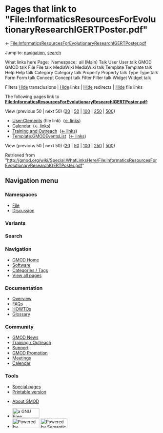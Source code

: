 <div id="mw-page-base" class="noprint">

</div>

<div id="mw-head-base" class="noprint">

</div>

<div id="content" class="mw-body" role="main">

<span id="top"></span>

<div id="mw-js-message" style="display:none;">

</div>



# <span dir="auto">Pages that link to "File:InformaticsResourcesForEvolutionaryResearchIGERTPoster.pdf"</span>

<div id="bodyContent">

<div id="contentSub">

←
[File:InformaticsResourcesForEvolutionaryResearchIGERTPoster.pdf](/wiki/File:InformaticsResourcesForEvolutionaryResearchIGERTPoster.pdf "File:InformaticsResourcesForEvolutionaryResearchIGERTPoster.pdf")

</div>

<div id="jump-to-nav" class="mw-jump">

Jump to: [navigation](#mw-navigation), [search](#p-search)

</div>

<div id="mw-content-text">

What links here Page:  Namespace:  all (Main) Talk User User talk GMOD
GMOD talk File File talk MediaWiki MediaWiki talk Template Template talk
Help Help talk Category Category talk Property Property talk Type Type
talk Form Form talk Concept Concept talk Filter Filter talk Widget
Widget talk

Filters
[Hide](/mediawiki/index.php?title=Special:WhatLinksHere/File:InformaticsResourcesForEvolutionaryResearchIGERTPoster.pdf&hidetrans=1 "Special:WhatLinksHere/File:InformaticsResourcesForEvolutionaryResearchIGERTPoster.pdf")
transclusions \|
[Hide](/mediawiki/index.php?title=Special:WhatLinksHere/File:InformaticsResourcesForEvolutionaryResearchIGERTPoster.pdf&hidelinks=1 "Special:WhatLinksHere/File:InformaticsResourcesForEvolutionaryResearchIGERTPoster.pdf")
links \|
[Hide](/mediawiki/index.php?title=Special:WhatLinksHere/File:InformaticsResourcesForEvolutionaryResearchIGERTPoster.pdf&hideredirs=1 "Special:WhatLinksHere/File:InformaticsResourcesForEvolutionaryResearchIGERTPoster.pdf")
redirects \|
[Hide](/mediawiki/index.php?title=Special:WhatLinksHere/File:InformaticsResourcesForEvolutionaryResearchIGERTPoster.pdf&hideimages=1 "Special:WhatLinksHere/File:InformaticsResourcesForEvolutionaryResearchIGERTPoster.pdf")
file links

The following pages link to
**[File:InformaticsResourcesForEvolutionaryResearchIGERTPoster.pdf](/wiki/File:InformaticsResourcesForEvolutionaryResearchIGERTPoster.pdf "File:InformaticsResourcesForEvolutionaryResearchIGERTPoster.pdf")**:

View (previous 50 \| next 50)
([20](/mediawiki/index.php?title=Special:WhatLinksHere/File:InformaticsResourcesForEvolutionaryResearchIGERTPoster.pdf&limit=20 "Special:WhatLinksHere/File:InformaticsResourcesForEvolutionaryResearchIGERTPoster.pdf")
\|
[50](/mediawiki/index.php?title=Special:WhatLinksHere/File:InformaticsResourcesForEvolutionaryResearchIGERTPoster.pdf&limit=50 "Special:WhatLinksHere/File:InformaticsResourcesForEvolutionaryResearchIGERTPoster.pdf")
\|
[100](/mediawiki/index.php?title=Special:WhatLinksHere/File:InformaticsResourcesForEvolutionaryResearchIGERTPoster.pdf&limit=100 "Special:WhatLinksHere/File:InformaticsResourcesForEvolutionaryResearchIGERTPoster.pdf")
\|
[250](/mediawiki/index.php?title=Special:WhatLinksHere/File:InformaticsResourcesForEvolutionaryResearchIGERTPoster.pdf&limit=250 "Special:WhatLinksHere/File:InformaticsResourcesForEvolutionaryResearchIGERTPoster.pdf")
\|
[500](/mediawiki/index.php?title=Special:WhatLinksHere/File:InformaticsResourcesForEvolutionaryResearchIGERTPoster.pdf&limit=500 "Special:WhatLinksHere/File:InformaticsResourcesForEvolutionaryResearchIGERTPoster.pdf"))

- [User:Clements](/wiki/User:Clements "User:Clements") (file link) ‎
  <span class="mw-whatlinkshere-tools">([←
  links](/mediawiki/index.php?title=Special:WhatLinksHere&target=User%3AClements "Special:WhatLinksHere"))</span>
- [Calendar](/wiki/Calendar "Calendar") ‎
  <span class="mw-whatlinkshere-tools">([←
  links](/mediawiki/index.php?title=Special:WhatLinksHere&target=Calendar "Special:WhatLinksHere"))</span>
- [Training and
  Outreach](/wiki/Training_and_Outreach "Training and Outreach") ‎
  <span class="mw-whatlinkshere-tools">([←
  links](/mediawiki/index.php?title=Special:WhatLinksHere&target=Training+and+Outreach "Special:WhatLinksHere"))</span>
- [Template:GMODEventsList](/wiki/Template:GMODEventsList "Template:GMODEventsList")
  ‎ <span class="mw-whatlinkshere-tools">([←
  links](/mediawiki/index.php?title=Special:WhatLinksHere&target=Template%3AGMODEventsList "Special:WhatLinksHere"))</span>

View (previous 50 \| next 50)
([20](/mediawiki/index.php?title=Special:WhatLinksHere/File:InformaticsResourcesForEvolutionaryResearchIGERTPoster.pdf&limit=20 "Special:WhatLinksHere/File:InformaticsResourcesForEvolutionaryResearchIGERTPoster.pdf")
\|
[50](/mediawiki/index.php?title=Special:WhatLinksHere/File:InformaticsResourcesForEvolutionaryResearchIGERTPoster.pdf&limit=50 "Special:WhatLinksHere/File:InformaticsResourcesForEvolutionaryResearchIGERTPoster.pdf")
\|
[100](/mediawiki/index.php?title=Special:WhatLinksHere/File:InformaticsResourcesForEvolutionaryResearchIGERTPoster.pdf&limit=100 "Special:WhatLinksHere/File:InformaticsResourcesForEvolutionaryResearchIGERTPoster.pdf")
\|
[250](/mediawiki/index.php?title=Special:WhatLinksHere/File:InformaticsResourcesForEvolutionaryResearchIGERTPoster.pdf&limit=250 "Special:WhatLinksHere/File:InformaticsResourcesForEvolutionaryResearchIGERTPoster.pdf")
\|
[500](/mediawiki/index.php?title=Special:WhatLinksHere/File:InformaticsResourcesForEvolutionaryResearchIGERTPoster.pdf&limit=500 "Special:WhatLinksHere/File:InformaticsResourcesForEvolutionaryResearchIGERTPoster.pdf"))

</div>

<div class="printfooter">

Retrieved from
"<http://gmod.org/wiki/Special:WhatLinksHere/File:InformaticsResourcesForEvolutionaryResearchIGERTPoster.pdf>"

</div>

<div id="catlinks" class="catlinks catlinks-allhidden">

</div>

<div class="visualClear">

</div>

</div>

</div>

<div id="mw-navigation">

## Navigation menu

<div id="mw-head">



<div id="left-navigation">

<div id="p-namespaces" class="vectorTabs" role="navigation"
aria-labelledby="p-namespaces-label">

### Namespaces

- <span id="ca-nstab-image"><a
  href="/wiki/File:InformaticsResourcesForEvolutionaryResearchIGERTPoster.pdf"
  accesskey="c" title="View the file page [c]">File</a></span>
- <span id="ca-talk"><a
  href="/mediawiki/index.php?title=File_talk:InformaticsResourcesForEvolutionaryResearchIGERTPoster.pdf&amp;action=edit&amp;redlink=1"
  accesskey="t"
  title="Discussion about the content page [t]">Discussion</a></span>

</div>

<div id="p-variants" class="vectorMenu emptyPortlet" role="navigation"
aria-labelledby="p-variants-label">

### 

### Variants[](#)

<div class="menu">

</div>

</div>

</div>

<div id="right-navigation">





</div>

<div id="p-search" role="search">

### Search

<div id="simpleSearch">

</div>

</div>

</div>

</div>

<div id="mw-panel">

<div id="p-logo" role="banner">

<a href="/wiki/Main_Page"
style="background-image: url(http://gmod.org/images/GMOD-cogs.png);"
title="Visit the main page"></a>

</div>

<div id="p-Navigation" class="portal" role="navigation"
aria-labelledby="p-Navigation-label">

### Navigation

<div class="body">

- <span id="n-GMOD-Home">[GMOD Home](/wiki/Main_Page)</span>
- <span id="n-Software">[Software](/wiki/GMOD_Components)</span>
- <span id="n-Categories-.2F-Tags">[Categories /
  Tags](/wiki/Categories)</span>
- <span id="n-View-all-pages">[View all
  pages](/wiki/Special:AllPages)</span>

</div>

</div>

<div id="p-Documentation" class="portal" role="navigation"
aria-labelledby="p-Documentation-label">

### Documentation

<div class="body">

- <span id="n-Overview">[Overview](/wiki/Overview)</span>
- <span id="n-FAQs">[FAQs](/wiki/Category:FAQ)</span>
- <span id="n-HOWTOs">[HOWTOs](/wiki/Category:HOWTO)</span>
- <span id="n-Glossary">[Glossary](/wiki/Glossary)</span>

</div>

</div>

<div id="p-Community" class="portal" role="navigation"
aria-labelledby="p-Community-label">

### Community

<div class="body">

- <span id="n-GMOD-News">[GMOD News](/wiki/GMOD_News)</span>
- <span id="n-Training-.2F-Outreach">[Training /
  Outreach](/wiki/Training_and_Outreach)</span>
- <span id="n-Support">[Support](/wiki/Support)</span>
- <span id="n-GMOD-Promotion">[GMOD
  Promotion](/wiki/GMOD_Promotion)</span>
- <span id="n-Meetings">[Meetings](/wiki/Meetings)</span>
- <span id="n-Calendar">[Calendar](/wiki/Calendar)</span>

</div>

</div>

<div id="p-tb" class="portal" role="navigation"
aria-labelledby="p-tb-label">

### Tools

<div class="body">

- <span id="t-specialpages"><a href="/wiki/Special:SpecialPages" accesskey="q"
  title="A list of all special pages [q]">Special pages</a></span>
- <span id="t-print"><a
  href="/mediawiki/index.php?title=Special:WhatLinksHere/File:InformaticsResourcesForEvolutionaryResearchIGERTPoster.pdf&amp;printable=yes"
  rel="alternate" accesskey="p"
  title="Printable version of this page [p]">Printable version</a></span>

</div>

</div>

</div>

</div>

<div id="footer" role="contentinfo">

- <span id="footer-places-about">[About
  GMOD](/wiki/GMOD:About "GMOD:About")</span>

<!-- -->

- <span id="footer-copyrightico">[<img src="http://www.gnu.org/graphics/gfdl-logo-small.png" width="88"
  height="31" alt="a GNU Free Documentation License" />](http://www.gnu.org/licenses/fdl-1.3.html)</span>
- <span id="footer-poweredbyico">[<img src="/mediawiki/skins/common/images/poweredby_mediawiki_88x31.png"
  width="88" height="31" alt="Powered by MediaWiki" />](//www.mediawiki.org/)
  [<img
  src="/mediawiki/extensions/SemanticMediaWiki/includes/../resources/images/smw_button.png"
  width="88" height="31" alt="Powered by Semantic MediaWiki" />](https://www.semantic-mediawiki.org/wiki/Semantic_MediaWiki)</span>

<div style="clear:both">

</div>

</div>
